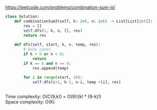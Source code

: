 <https://leetcode.com/problems/combination-sum-iii/>
```python
class Solution:
    def combinationSum3(self, k: int, n: int) -> List[List[int]]:
        res = []
        self.dfs(1, k, n, [], res)
        return res
    
    def dfs(self, start, k, n, temp, res):
        # base cases
        if k < 0 or n < 0:
            return
        if k == 0 and n == 0:
            res.append(temp)
            
        for i in range(start, 10):
            self.dfs(i+1, k-1, n-i, temp +[i], res)
            
```
Time complexity: O(C(9,k)) = O(9!/(k! * (9-k)!)  
Space complexity: O(K)
